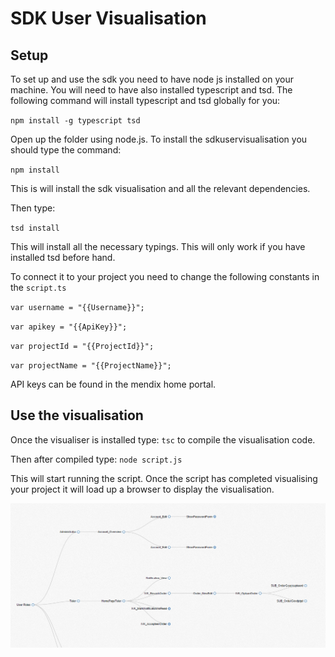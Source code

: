 # SDK User Visualisation
## Setup
To set up and use the sdk you need to have node js installed on your machine. You will need to have also installed typescript and tsd.
The following command will install typescript and tsd globally for you:

`npm install -g typescript tsd`

Open up the folder using node.js.
To install the sdkuservisualisation you should type the command:

`npm install`

This is will install the sdk visualisation and all the relevant dependencies.

Then type:

`tsd install`

This will install all the necessary typings. This will only work if you have installed tsd before hand.

To connect it to your project you need to change the following constants in the `script.ts`

`var username = "{{Username}}";`

`var apikey = "{{ApiKey}}";`

`var projectId = "{{ProjectId}}";`

`var projectName = "{{ProjectName}}";`

API keys can be found in the mendix home portal.

## Use the visualisation
Once the visualiser is installed type:
`tsc`
to compile the visualisation code.

Then after compiled type:
`node script.js`

This will start running the script. Once the script has completed visualising your project it will load up a browser to display the visualisation.

<img src="img/visualisation.png"></img>
